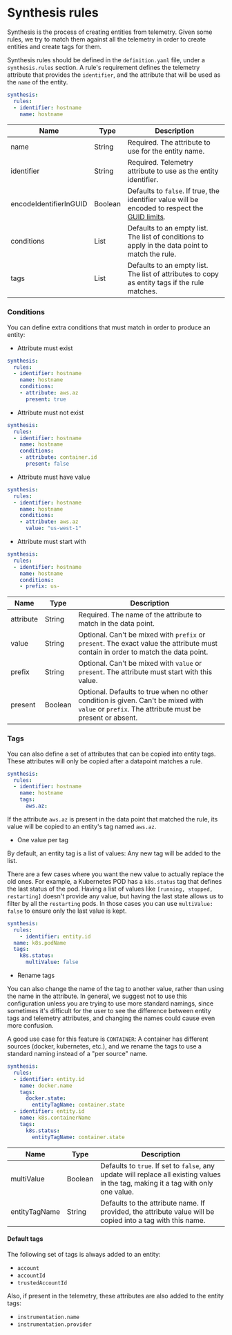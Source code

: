 # Synthesis rules

Synthesis is the process of creating entities from telemetry. Given some rules, we try to match them against all the telemetry in order to create entities and create tags for them. 

Synthesis rules should be defined in the `definition.yaml` file, under a `synthesis.rules` section. A rule's requirement defines the telemetry attribute that provides the `identifier`, and the attribute that will be used as the `name` of the entity.

```yaml
synthesis:
  rules:
  - identifier: hostname
    name: hostname
```

| **Name** | **Type** | **Description**  |
| -------- | -------- | ---------------- |
| name    | String | Required. The attribute to use for the entity name. |
| identifier| String| Required. Telemetry attribute to use as the entity identifier.|
| encodeIdentifierInGUID | Boolean | Defaults to `false`. If true, the identifier value will be encoded to respect the [GUID limits][guid_spec]. |
| conditions | List | Defaults to an empty list. The list of conditions to apply in the data point to match the rule. |
| tags     | List   | Defaults to an empty list. The list of attributes to copy as entity tags if the rule matches. |

### Conditions

You can define extra conditions that must match in order to produce an entity:

- Attribute must exist
```yaml
synthesis:
  rules:
  - identifier: hostname
    name: hostname
  	conditions:
    - attribute: aws.az
      present: true
```

- Attribute must not exist
```yaml
synthesis:
  rules:
  - identifier: hostname
    name: hostname
    conditions:
    - attribute: container.id
      present: false
```


- Attribute must have value
```yaml
synthesis:
  rules:
  - identifier: hostname
    name: hostname
  	conditions:
    - attribute: aws.az
      value: "us-west-1"
```

- Attribute must start with
```yaml
synthesis:
  rules:
  - identifier: hostname
    name: hostname
  	conditions:
    - prefix: us-
```

| **Name** | **Type** | **Description**  |
| -------- | -------- | ---------------- |
| attribute | String  | Required. The name of the attribute to match in the data point. |
| value    | String   | Optional. Can't be mixed with `prefix` or `present`. The exact value the attribute must contain in order to match the data point. |
| prefix | String | Optional. Can't be mixed with `value` or `present`. The attribute must start with this value. |
| present | Boolean | Optional. Defaults to true when no other condition is given. Can't be mixed with `value` or `prefix`. The attribute must be present or absent. |

### Tags

You can also define a set of attributes that can be copied into entity tags. These attributes will only be copied after a datapoint matches a rule.

```yaml
synthesis:
  rules:
  - identifier: hostname
    name: hostname
    tags:
      aws.az:
```

If the attribute `aws.az` is present in the data point that matched the rule, its value will be copied to an entity's tag named `aws.az`.

- One value per tag

By default, an entity tag is a list of values: Any new tag will be added to the list. 

There are a few cases where you want the new value to actually replace the old ones. For example, a Kubernetes POD has a `k8s.status` tag that defines the last status of the pod. Having a list of values like `[running, stopped, restarting]` doesn't provide any value, but having the last state allows us to filter by all the `restarting` pods. In those cases you can use `multiValue: false` to ensure only the last value is kept. 

```yaml
synthesis:
  rules:
    - identifier: entity.id
  name: k8s.podName
  tags:
    k8s.status:
      multiValue: false
```

- Rename tags

You can also change the name of the tag to another value, rather than using the name in the attribute. In general, we suggest not to use this configuration unless you are trying to use more standard namings, since sometimes it's difficult for the user to see the difference between entity tags and telemetry attributes, and changing the names could cause even more confusion.

A good use case for this feature is `CONTAINER`: A container has different sources (docker, kubernetes, etc.), and we rename the tags to use a standard naming instead of a "per source" name.

```yaml
synthesis:
  rules:
  - identifier: entity.id
    name: docker.name
    tags:
      docker.state:
        entityTagName: container.state
  - identifier: entity.id
    name: k8s.containerName
    tags:
      k8s.status:
        entityTagName: container.state
```

| **Name** | **Type** | **Description**  |
| -------- | -------- | ---------------- |
| multiValue | Boolean  | Defaults to `true`. If set to `false`, any update will replace all existing values in the tag, making it a tag with only one value. |
| entityTagName | String | Defaults to the attribute name. If provided, the attribute value will be copied into a tag with this name. |

#### Default tags

The following set of tags is always added to an entity:

- `account`
- `accountId`
- `trustedAccountId`

Also, if present in the telemetry, these attributes are also added to the entity tags:

- `instrumentation.name`
- `instrumentation.provider`

[guid_spec]: guid_spec.md